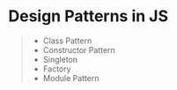 # Design Patterns in JS

> - Class Pattern
> - Constructor Pattern
> - Singleton
> - Factory
> - Module Pattern